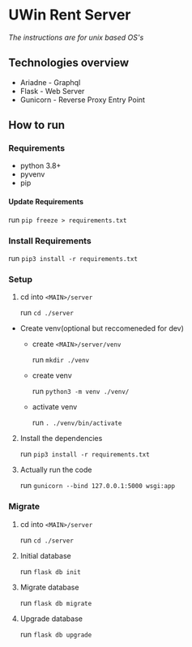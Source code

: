 # UWin Rent Server

*The instructions are for unix based OS's*

## Technologies overview
* Ariadne - Graphql
* Flask - Web Server
* Gunicorn - Reverse Proxy Entry Point

## How to run

### Requirements
* python 3.8+
* pyvenv
* pip

#### Update Requirements

run `pip freeze > requirements.txt`

### Install Requirements

run `pip3 install -r requirements.txt`


### Setup

1. cd into `<MAIN>/server`
   
   run `cd ./server`

* Create venv(optional but reccomeneded for dev)

  * create `<MAIN>/server/venv`
   
    run `mkdir ./venv`
 
  * create venv 
  
    run `python3 -m venv ./venv/`
 
  * activate venv 
    
    run `. ./venv/bin/activate` 
   
2. Install the dependencies

   run `pip3 install -r requirements.txt`

3. Actually run the code
   
   run `gunicorn --bind 127.0.0.1:5000 wsgi:app`
   

### Migrate

1. cd into `<MAIN>/server`
   
   run `cd ./server`
   
2. Initial database

   run `flask db init`

3. Migrate database

   run `flask db migrate`

4. Upgrade database

   run `flask db upgrade`
